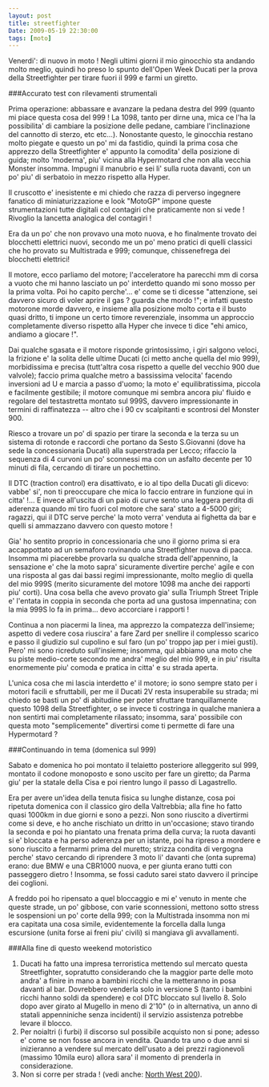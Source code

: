 ```yaml
---
layout: post
title: streetfighter
Date: 2009-05-19 22:30:00
tags: [moto]
---
```

 


Venerdi': di nuovo in moto ! Negli ultimi giorni il mio ginocchio sta andando molto meglio, quindi ho preso lo spunto dell'Open Week Ducati per la prova della Streetfighter per tirare fuori il 999 e farmi un giretto.

###Accurato test con rilevamenti strumentali

Prima operazione: abbassare e avanzare la pedana destra del 999 (quanto mi piace questa cosa del 999 ! La 1098, tanto per dirne una, mica ce l'ha la possibilita' di cambiare la posizione delle pedane, cambiare l'inclinazione del cannotto di sterzo, etc etc...). Nonostante questo, le ginocchia restano molto piegate e questo un po' mi da fastidio, quindi la prima cosa che apprezzo della Streetfighter e' appunto la comodita' della posizione di guida; molto 'moderna', piu' vicina alla Hypermotard che non alla vecchia Monster insomma. Impugni il manubrio e sei li' sulla ruota davanti, con un po' piu' di serbatoio in mezzo rispetto alla Hyper.

Il cruscotto e' inesistente e mi chiedo che razza di perverso ingegnere fanatico di miniaturizzazione e look "MotoGP" impone queste strumentazioni tutte digitali col contagiri che praticamente non si vede ! Rivoglio la lancetta analogica del contagiri !

Era da un po' che non provavo una moto nuova, e ho finalmente trovato dei blocchetti elettrici nuovi, secondo me un po' meno pratici di quelli classici che ho provato su Multistrada e 999; comunque, chissenefrega dei blocchetti elettrici!

Il motore, ecco parliamo del motore; l'acceleratore ha parecchi mm di corsa a vuoto che mi hanno lasciato un po' interdetto quando mi sono mosso per la prima volta. Poi ho capito perche'... e' come se ti dicesse "attenzione, sei davvero sicuro di voler aprire il gas ? guarda che mordo !"; e infatti questo motorone morde davvero, e insieme alla posizione molto corta e il busto quasi dritto, ti impone un certo timore reverenziale, insomma un approccio completamente diverso rispetto alla Hyper che invece ti dice "ehi amico, andiamo a giocare !".

Dai qualche sgasata e il motore risponde grintosissimo, i giri salgono veloci, la frizione e' la solita delle ultime Ducati (ci metto anche quella del mio 999), morbidissima e precisa (tutt'altra cosa rispetto a quelle del vecchio 900 due valvole); faccio prima qualche metro a bassissima velocita' facendo inversioni ad U e marcia a passo d'uomo; la moto e' equilibratissima, piccola e facilmente gestibile; il motore comunque mi sembra ancora piu' fluido e regolare del testastretta montato sul 999S, davvero impressionante in termini di raffinatezza -- altro che i 90 cv scalpitanti e scontrosi del Monster 900.

Riesco a trovare un po' di spazio per tirare la seconda e la terza su un sistema di rotonde e raccordi che portano da Sesto S.Giovanni (dove ha sede la concessionaria Ducati) alla superstrada per Lecco; rifaccio la sequenza di 4 curvoni un po' sconnessi ma con un asfalto decente per 10 minuti di fila, cercando di tirare un pochettino.

Il DTC (traction control) era disattivato, e io al tipo della Ducati gli dicevo: vabbe' si', non ti preoccupare che mica lo faccio entrare in funzione qui in citta' !... E invece all'uscita di un paio di curve sento una leggera perdita di aderenza quando mi tiro fuori col motore che sara' stato a 4-5000 giri; ragazzi, qui il DTC serve perche' la moto verra' venduta ai fighetta da bar e quelli si ammazzano davvero con questo motore !

Gia' ho sentito proprio in concessionaria che uno il giorno prima si era accappottato ad un semaforo rovinando una Streetfighter nuova di pacca. Insomma mi piacerebbe provarla su qualche strada dell'appennino, la sensazione e' che la moto sapra' sicuramente divertire perche' agile e con una risposta al gas dai bassi regimi impressionante, molto meglio di quella del mio 999S (merito sicuramente del motore 1098 ma anche dei rapporti piu' corti). Una cosa bella che avevo provato gia' sulla Triumph Street Triple e' l'entata in coppia in seconda che porta ad una gustosa impennatina; con la mia 999S lo fa in prima... devo accorciare i rapporti !

Continua a non piacermi la linea, ma apprezzo la compatezza dell'insieme; aspetto di vedere cosa riuscira' a fare Zard per snellire il complesso scarico e passo il giudizio sul cupolino e sul faro (un po' troppo jap per i miei gusti). Pero' mi sono ricreduto sull'insieme; insomma, qui abbiamo una moto che su piste medio-corte secondo me andra' meglio del mio 999, e in piu' risulta enormemente piu' comoda e pratica in citta' e su strada aperta.

L'unica cosa che mi lascia interdetto e' il motore; io sono sempre stato per i motori facili e sfruttabili, per me il Ducati 2V resta insuperabile su strada; mi chiedo se basti un po' di abitudine per poter sfruttare tranquillamente questo 1098 della Streetfighter, o se invece ti costringa in qualche maniera a non sentirti mai completamente rilassato; insomma, sara' possibile con questa moto "semplicemente" divertirsi come ti permette di fare una Hypermotard ?

###Continuando in tema (domenica sul 999)

Sabato e domenica ho poi montato il telaietto posteriore alleggerito sul 999, montato il codone monoposto e sono uscito per fare un giretto; da Parma giu' per la statale della Cisa e poi rientro lungo il passo di Lagastrello.

Era per avere un'idea della tenuta fisica su lunghe distanze, cosa poi ripetuta domenica con il classico giro della Valtrebbia; alla fine ho fatto quasi 1000km in due giorni e sono a pezzi. Non sono riuscito a divertirmi come si deve, e ho anche rischiato un dritto in un'occasione; stavo tirando la seconda e poi ho piantato una frenata prima della curva; la ruota davanti si e' bloccata e ha perso aderenza per un istante, poi ha ripreso a mordere e sono riuscito a fermarmi prima del muretto; strizza condita di vergogna perche' stavo cercando di riprendere 3 moto li' davanti che (onta suprema) erano: due BMW e una CBR1000 nuova, e per giunta erano tutti con passeggero dietro ! Insomma, se fossi caduto sarei stato davvero il principe dei coglioni.

A freddo poi ho ripensato a quel bloccaggio e mi e' venuto in mente che queste strade, un po' gibbose, con varie sconnessioni, mettono sotto stress le sospensioni un po' corte della 999; con la Multistrada insomma non mi era capitata una cosa simile, evidentemente la forcella dalla lunga escursione (unita forse ai freni piu' civili) si mangiava gli avvallamenti.


###Alla fine di questo weekend motoristico


1. Ducati ha fatto una impresa terroristica mettendo sul mercato questa Streetfighter, sopratutto considerando che la maggior parte delle moto andra' a finire in mano a bambini ricchi che la metteranno in posa davanti al bar. Dovrebbero venderla solo in versione S (tanto i bambini ricchi hanno soldi da spendere) e col DTC bloccato sul livello 8. Solo dopo aver girato al Mugello in meno di 2'10" (o in alternativa, un anno di statali appenniniche senza incidenti) il servizio assistenza potrebbe levare il blocco.
2. Per noialtri (i furbi) il discorso sul possibile acquisto non si pone; adesso e' come se non fosse ancora in vendita. Quando tra uno o due anni si inizieranno a vendere sul mercato dell'usato a dei prezzi ragionevoli (massimo 10mila euro) allora sara' il momento di prenderla in considerazione.
3. Non si corre per strada ! (vedi anche: [North West 200](http://www.youtube.com/watch?v=F8gTof3lj_o)).
